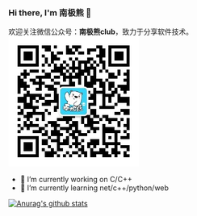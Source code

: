 ### Hi there, I'm 南极熊 👋

欢迎关注微信公众号：**南极熊club**，致力于分享软件技术。
![二维码](https://github.com/southbear-club/articles/blob/master/pic/qrcode_for_gh_2bfca46cb40f_258.jpg)

- 🔭 I’m currently working on C/C++
- 🌱 I’m currently learning net/c++/python/web

<!--
- 👯 I’m looking to collaborate on ...
- 🤔 I’m looking for help with ...
- 💬 Ask me about ...
- 📫 How to reach me: ...
- 😄 Pronouns: ...
- ⚡ Fun fact: ...
-->

[![Anurag's github stats](https://github-readme-stats.vercel.app/api?username=southbear-club&count_private=true&show_icons=true&theme=radical)](https://github.com/anuraghazra/github-readme-stats)
